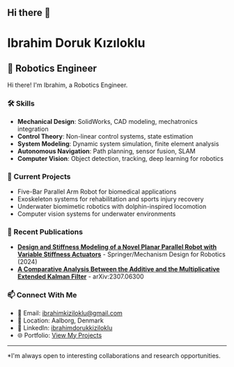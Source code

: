 ## Hi there 👋

# Ibrahim Doruk Kızıloklu

## 🤖 Robotics Engineer

Hi there! I'm Ibrahim, a Robotics Engineer.

### 🛠️ Skills

- **Mechanical Design**: SolidWorks, CAD modeling, mechatronics integration
- **Control Theory**: Non-linear control systems, state estimation
- **System Modeling**: Dynamic system simulation, finite element analysis
- **Autonomous Navigation**: Path planning, sensor fusion, SLAM
- **Computer Vision**: Object detection, tracking, deep learning for robotics

### 🔭 Current Projects

- Five-Bar Parallel Arm Robot for biomedical applications
- Exoskeleton systems for rehabilitation and sports injury recovery
- Underwater biomimetic robotics with dolphin-inspired locomotion
- Computer vision systems for underwater environments

### 📝 Recent Publications

- **[Design and Stiffness Modeling of a Novel Planar Parallel Robot with Variable Stiffness Actuators](https://link.springer.com/chapter/10.1007/978-3-031-67383-2_30)** - Springer/Mechanism Design for Robotics (2024)
- **[A Comparative Analysis Between the Additive and the Multiplicative Extended Kalman Filter](https://arxiv.org/abs/2307.06300)** - arXiv:2307.06300

### 📫 Connect With Me

- 📧 Email: ibrahimkiziloklu@gmail.com
- 📍 Location: Aalborg, Denmark
- 💼 LinkedIn: [ibrahimdorukkiziloklu](https://www.linkedin.com/in/ibrahimdorukkiziloklu/)
- 🌐 Portfolio: [View My Projects](https://ibrahimkiziloklu.github.io/ibrahimkiziloklu)

---

*I'm always open to interesting collaborations and research opportunities.